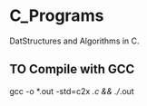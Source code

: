 # C_Programs
DatStructures and Algorithms in C.

## TO Compile with GCC
 gcc -o *.out -std=c2x *.c && ./*.out